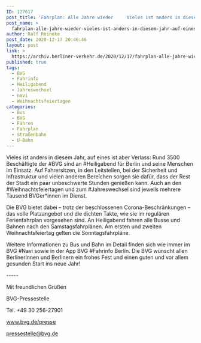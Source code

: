 ```yaml
---
ID: 127617
post_title: 'Fahrplan: Alle Jahre wieder     Vieles ist anders in diesem Jahr, auf eines ist aber Verlass: Rund 3500 Beschäftigte der BVG sind an Heiligabend &#8230; , aus BVG'
post_name: >
  fahrplan-alle-jahre-wieder-vieles-ist-anders-in-diesem-jahr-auf-eines-ist-aber-verlass-rund-3500-beschaeftigte-der-bvg-sind-an-heiligabend-aus-bvg
author: Ralf Reineke
post_date: 2020-12-17 20:46:46
layout: post
link: >
  https://archiv.berliner-verkehr.de/2020/12/17/fahrplan-alle-jahre-wieder-vieles-ist-anders-in-diesem-jahr-auf-eines-ist-aber-verlass-rund-3500-beschaeftigte-der-bvg-sind-an-heiligabend-aus-bvg/
published: true
tags:
  - BVG
  - Fahrinfo
  - Heiligabend
  - Jahreswechsel
  - navi
  - Weihnachtsfeiertagen
categories:
  - Bus
  - BVG
  - Fähren
  - Fahrplan
  - Straßenbahn
  - U-Bahn
---
```

<p style="font-weight: 400;">Vieles ist anders in diesem Jahr, auf eines ist aber Verlass: Rund 3500 Beschäftigte der #BVG sind an #Heiligabend für Berlin und seine Menschen im Einsatz. Auf Fahrersitzen, in den Leitstellen, bei der Sicherheit und Infrastruktur und vielen anderen Bereichen sorgen sie dafür, dass der Rest der Stadt ein paar unbeschwerte Stunden genießen kann. Auch an den #Weihnachtsfeiertagen und zum #Jahreswechsel sind jeweils mehrere Tausend BVGer*innen im Dienst.</p>
<p style="font-weight: 400;">Die BVG bietet dabei – trotz der beschlossenen Corona-Beschränkungen – das volle Platzangebot und die dichten Takte, wie sie im regulären Ferienfahrplan vorgesehen sind. An Heiligabend fahren alle Busse und Bahnen nach den Samstagsfahrplänen. Am ersten und zweiten Weihnachtsfeiertag gelten die Sonntagsfahrpläne.</p>
<p style="font-weight: 400;">Weitere Informationen zu Bus und Bahn im Detail finden sich wie immer im BVG #Navi sowie in der App BVG #Fahrinfo Berlin. Die BVG wünscht allen Berlinerinnen und Berlinern ein frohes Fest und einen guten und vor allem gesunden Start ins neue Jahr!</p>
<p style="font-weight: 400;">-----</p>
<p style="font-weight: 400;">Mit freundlichen Grüßen</p>
<p style="font-weight: 400;"></p>
<p style="font-weight: 400;">BVG-Pressestelle</p>
<p style="font-weight: 400;">Tel. +49 30 256-27901</p>
<p style="font-weight: 400;"><a href="http://www.bvg.de/presse" data-saferedirecturl="https://www.google.com/url?q=http://www.bvg.de/presse&amp;source=gmail&amp;ust=1608365282135000&amp;usg=AFQjCNHyTZ8f-zQprqtGIW3nEa6bN8aK3A">www.bvg.de/presse</a></p>
<p style="font-weight: 400;"><a href="mailto:pressestelle@bvg.de">pressestelle@bvg.de</a></p>